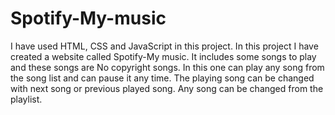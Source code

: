 # Spotify-My-music
I have used HTML, CSS and JavaScript in this project.
In this project I have created a website called Spotify-My music. It includes some songs to play and these songs are No copyright songs.
In this one can play any song from the song list and can pause it any time.
The playing song can be changed with next song or previous played song.
Any song can be changed from the playlist.
